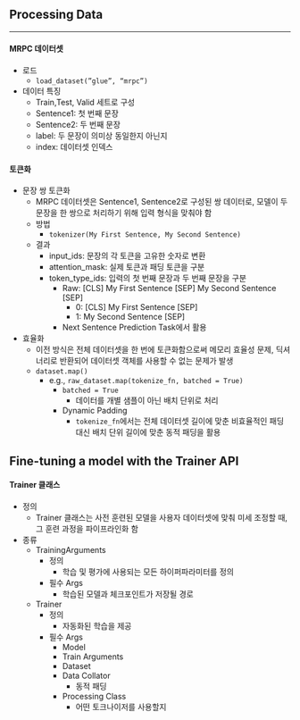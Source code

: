 ## Processing Data

---

#### MRPC 데이터셋

- 로드
    - `load_dataset(”glue”, “mrpc”)`
- 데이터 특징
    - Train,Test, Valid 세트로 구성
    - Sentence1: 첫 번째 문장
    - Sentence2: 두 번째 문장
    - label: 두 문장이 의미상 동일한지 아닌지
    - index: 데이터셋 인덱스

#### 토큰화

- 문장 쌍 토큰화
    - MRPC 데이터셋은 Sentence1, Sentence2로 구성된 쌍 데이터로, 모델이 두 문장을 한 쌍으로 처리하기 위해 입력 형식을 맞춰야 함
    - 방법
        - `tokenizer(My First Sentence, My Second Sentence)`
    - 결과
        - input_ids: 문장의 각 토큰을 고유한 숫자로 변환
        - attention_mask: 실제 토큰과 패딩 토큰을 구분
        - token_type_ids: 입력의 첫 번째 문장과 두 번째 문장을 구분
            - Raw: [CLS] My First Sentence [SEP] My Second Sentence [SEP]
                - 0: [CLS] My First Sentence [SEP]
                - 1: My Second Sentence [SEP]
            - Next Sentence Prediction Task에서 활용
- 효율화
    - 이전 방식은 전체 데이터셋을 한 번에 토큰화함으로써 메모리 효율성 문제, 딕셔너리로 반환되어 데이터셋 객체를 사용할 수 없는 문제가 발생
    - `dataset.map()`
        - e.g., `raw_dataset.map(tokenize_fn, batched = True)`
            - `batched = True`
                - 데이터를 개별 샘플이 아닌 배치 단위로 처리
            - Dynamic Padding
                - `tokenize_fn`에서는 전체 데이터셋 길이에 맞춘 비효율적인 패딩 대신 배치 단위 길이에 맞춘 동적 패딩을 활용

## Fine-tuning a model with the Trainer API

#### Trainer 클래스

- 정의
    - Trainer 클래스는 사전 훈련된 모델을 사용자 데이터셋에 맞춰 미세 조정할 때, 그 훈련 과정을 파이프라인화 함
- 종류
    - TrainingArguments
        - 정의
            - 학습 및 평가에 사용되는 모든 하이퍼파라미터를 정의
        - 필수 Args
            - 학습된 모델과 체크포인트가 저장될 경로
    - Trainer
        - 정의
            - 자동화된 학습을 제공
        - 필수 Args
            - Model
            - Train Arguments
            - Dataset
            - Data Collator
                - 동적 패딩
            - Processing Class
                - 어떤 토크나이저를 사용할지